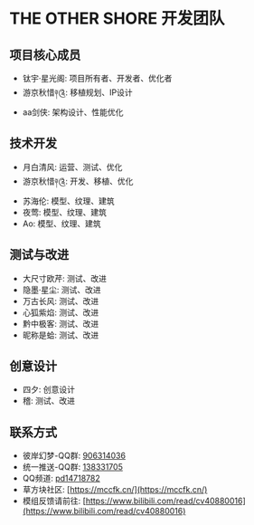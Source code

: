 # THE OTHER SHORE 开发团队

## **项目核心成员**

- 钛宇·星光阁: 项目所有者、开发者、优化者
- 游京秋惜༈༊: 移植规划、IP设计
- aa剑侠: 架构设计、性能优化

## **技术开发**

- 月白清风: 运营、测试、优化
- 游京秋惜༈༊: 开发、移植、优化
- 苏海伦: 模型、纹理、建筑
- 夜莺: 模型、纹理、建筑
- Ao: 模型、纹理、建筑

## **测试与改进**

- 大尺寸欧芹: 测试、改进
- 隐墨·星尘: 测试、改进
- 万古长风: 测试、改进
- 心狐紫焰: 测试、改进
- 黔中极客: 测试、改进
- 昵称是蛤: 测试、改进

## **创意设计**

- 四夕: 创意设计
- 稽: 测试、改进

## **联系方式**

- 彼岸幻梦-QQ群: [906314036](https://qm.qq.com/cgi-bin/qm/qr?k=4KRfCqf1WSP0RhOlDmNeaeoRS9RMtEAO&jump_from=webapi&authKey=RnA+N6cdVFw5GV1hMeJOHnVwBi2B/9ruTIdHGMOd1EiUoKSPPLmxSn73ItdBnnSK)
- 统一推送-QQ群: [138331705](https://qm.qq.com/cgi-bin/qm/qr?k=5LXxfhOvOLylIxSWR1xjjBie7XysG_dH&jump_from=webapi&authKey=pozStCZKRf26aRRWt0BnSE2Den0WXy57svtQO1+dKKjn5+gVRy1GOI6QbtqaZPgq)
- QQ频道: [pd14718782](https://pd.qq.com/g/pd14718782)
- 草方块社区: [https://mccfk.cn/](https://mccfk.cn/)
- 模组反馈请前往: [https://www.bilibili.com/read/cv40880016](https://www.bilibili.com/read/cv40880016)
